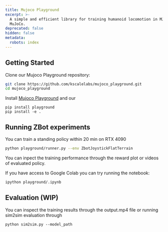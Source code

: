 ```yaml
---
title: Mujoco Playground
excerpt: >-
  A simple and efficient library for training humanoid locomotion in MJX and
  MuJoCo.
deprecated: false
hidden: false
metadata:
  robots: index
---
```

## Getting Started

Clone our Mujoco Playground repository:

```bash
git clone https://github.com/kscalelabs/mujoco_playground.git
cd mujoco_playground

```

Install [Mujoco Playground](https://github.com/google-deepmind/mujoco_playground) and our

```text bash
pip install playground
pip install -e .
```

## Running ZBot experiments

You can train a standing policy within 20 min on RTX 4090

```bash
python playground/runner.py --env ZbotJoystickFlatTerrain
```

You can inpect the training performance through the reward plot or videos of evaluated policy.

If you have access to Google Colab you can try running the notebook:

```bash
ipython playground/.ipynb
```

## Evaluation (WIP)

You can inspect the training results through the output.mp4 file or running sim2sim evaluation through

```
python sim2sim.py --model_path 
```